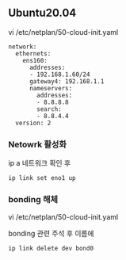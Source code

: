 ## Ubuntu20.04

vi /etc/netplan/50-cloud-init.yaml

```
network:
  ethernets:
    ens160:
      addresses:
      - 192.168.1.60/24
      gateway4: 192.168.1.1
      nameservers:
        addresses:
        - 8.8.8.8
        search:
        - 8.8.4.4
  version: 2
```

### Netowrk 활성화 

ip a 네트워크 확인 후

```
ip link set eno1 up
```

### bonding 해체

vi /etc/netplan/50-cloud-init.yaml 

bonding 관련 주석 후 이름에

```
ip link delete dev bond0
```
